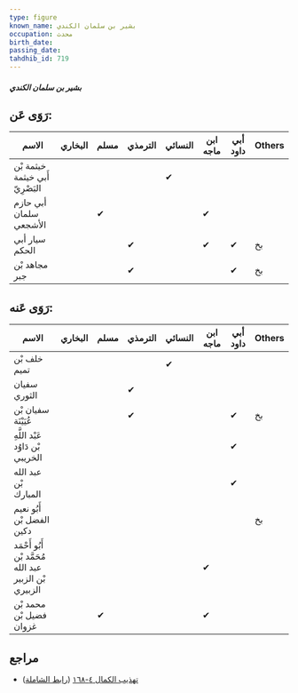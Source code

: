 ```yaml
---
type: figure
known_name: بشير بن سلمان الكندي
occupation: محدث
birth_date:
passing_date:
tahdhib_id: 719
---
```

##### بشير بن سلمان الكندي

## رَوَى عَن:
| الاسم                           | البخاري | مسلم | الترمذي | النسائي | ابن ماجه | أبي داود | Others |
| ------------------------------- | ------- | ---- | ------- | ------- | -------- | -------- | ------ |
| خيثمة بْن أَبي خيثمة البَصْرِيّ |         |      |         | ✔       |          |          |        |
| أبي حازم سلمان الأشجعي          |         | ✔    |         |         | ✔        |          |        |
| سيار أبي الحكم                  |         |      | ✔       |         | ✔        | ✔        | بخ     |
| مجاهد بْن جبر                   |         |      | ✔       |         |          | ✔        | بخ     |
## رَوَى عَنه:
| الاسم                                                  | البخاري | مسلم | الترمذي | النسائي | ابن ماجه | أبي داود | Others |
| ------------------------------------------------------ | ------- | ---- | ------- | ------- | -------- | -------- | ------ |
| خلف بْن تميم                                           |         |      |         | ✔       |          |          |        |
| سفيان الثوري                                           |         |      | ✔       |         |          |          |        |
| سفيان بْن عُيَيْنَة                                    |         |      | ✔       |         |          | ✔        | بخ     |
| عَبْد اللَّهِ بْن دَاوُد الخريبي                       |         |      |         |         |          | ✔        |        |
| عبد الله بْن المبارك                                   |         |      |         |         |          | ✔        |        |
| أَبُو نعيم الفضل بْن دكين                              |         |      |         |         |          |          | بخ     |
| أَبُو أَحْمَد مُحَمَّد بْن عبد الله بْن الزبير الزبيري |         |      |         |         | ✔        |          |        |
| محمد بْن فضيل بْن غزوان                                |         | ✔    |         |         | ✔        |          |        |
## مراجع
- [تهذيب الكمال ٤-١٦٨](obsidian://open?vault=Tahdhib-al-Kamal&file=Figures/٧١٩-بشير%20بن%20سلمان%20الكندي) ([رابط الشاملة](https://shamela.ws/book/3722/1682))